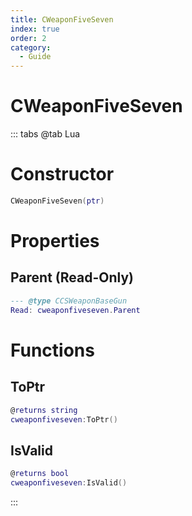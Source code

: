 ```yaml
---
title: CWeaponFiveSeven
index: true
order: 2
category:
  - Guide
---
```


# CWeaponFiveSeven

::: tabs
@tab Lua
# Constructor
```lua
CWeaponFiveSeven(ptr)
```
# Properties
## Parent (Read-Only)
```lua
--- @type CCSWeaponBaseGun
Read: cweaponfiveseven.Parent
```
# Functions
## ToPtr
```lua
@returns string
cweaponfiveseven:ToPtr()
```
## IsValid
```lua
@returns bool
cweaponfiveseven:IsValid()
```

:::